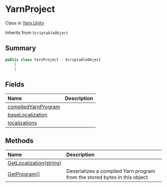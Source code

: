 # YarnProject

Class in [Yarn.Unity](/api/csharp/yarn.unity.md)

Inherits from `ScriptableObject`

## Summary



```csharp
public class YarnProject : ScriptableObject
    {
    }
```

## Fields

|Name|Description|
|:---|:---|
|[compiledYarnProgram](/api/csharp/yarn.unity.yarnproject.compiledyarnprogram.md)||
|[baseLocalization](/api/csharp/yarn.unity.yarnproject.baselocalization.md)||
|[localizations](/api/csharp/yarn.unity.yarnproject.localizations.md)||

## Methods

|Name|Description|
|:---|:---|
|[GetLocalization(string)](/api/csharp/yarn.unity.yarnproject.getlocalization.md)||
|[GetProgram()](/api/csharp/yarn.unity.yarnproject.getprogram.md)|Deserializes a compiled Yarn program from the stored bytes in this object.|


